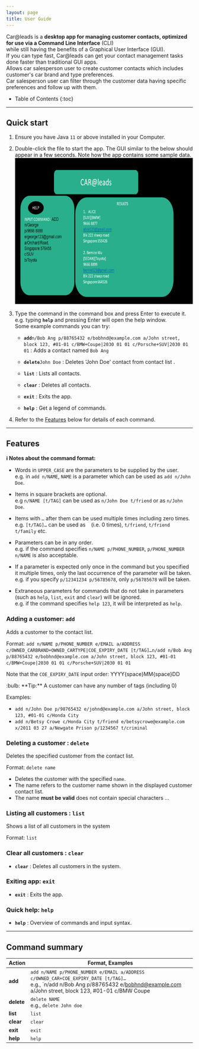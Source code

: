 ```yaml
---
layout: page
title: User Guide
---
```


Car@leads is a **desktop app for managing customer contacts, optimized for use via a Command Line Interface** (CLI) <br>
while still having the benefits of a Graphical User Interface (GUI). 
<br> If you can type fast, Car@leads can get your contact management tasks done faster than traditional GUI apps.
<br> Allows car salesperson user to create customer contacts which includes customer's car brand and type preferences.
<br> Car salesperson user can filter through the customer data having specific preferences and follow up with them.

* Table of Contents
{:toc}

--------------------------------------------------------------------------------------------------------------------

## Quick start

1. Ensure you have Java `11` or above installed in your Computer.
1. Double-click the file to start the app. The GUI similar to the below should appear in a few seconds. Note how the app contains some sample data.<br>
   ![Ui](images/Ui.png)
1. Type the command in the command box and press Enter to execute it. e.g. typing **`help`** and pressing Enter will open the help window.<br>
   Some example commands you can try:

   * **`add`**`n/Bob Ang p/88765432 e/bobhnd@example.com a/John street, block 123, #01-01 c/BMW+Coupe|2030 01 01 c/Porsche+SUV|2030 01 01` 
     : Adds a contact named `Bob Ang`
     
   * **`delete`**`John Doe` : Deletes 'John Doe' contact from contact list .

   * **`list`** : Lists all contacts.

   * **`clear`** : Deletes all contacts.

   * **`exit`** : Exits the app.
   
   * **`help`** : Get a legend of commands.    

1. Refer to the [Features](#features) below for details of each command.

--------------------------------------------------------------------------------------------------------------------

## Features

<div markdown="block" class="alert alert-info">

**:information_source: Notes about the command format:**<br>

* Words in `UPPER_CASE` are the parameters to be supplied by the user.<br>
  e.g. in `add n/NAME`, `NAME` is a parameter which can be used as `add n/John Doe`.

* Items in square brackets are optional.<br>
  e.g `n/NAME [t/TAG]` can be used as `n/John Doe t/friend` or as `n/John Doe`.

* Items with `…`​ after them can be used multiple times including zero times.<br>
  e.g. `[t/TAG]…​` can be used as ` ` (i.e. 0 times), `t/friend`, `t/friend t/family` etc.

* Parameters can be in any order.<br>
  e.g. if the command specifies `n/NAME p/PHONE_NUMBER`, `p/PHONE_NUMBER n/NAME` is also acceptable.

* If a parameter is expected only once in the command but you specified it multiple times, only the last occurrence of the parameter will be taken.<br>
  e.g. if you specify `p/12341234 p/56785678`, only `p/56785678` will be taken.

* Extraneous parameters for commands that do not take in parameters (such as `help`, `list`, `exit` and `clear`) will be ignored.<br>
  e.g. if the command specifies `help 123`, it will be interpreted as `help`.

</div>


### Adding a customer: `add`

Adds a customer to the contact list.

Format: `add n/NAME p/PHONE_NUMBER e/EMAIL a/ADDRESS c/OWNED_CARBRAND+OWNED_CARTYPE|COE_EXPIRY_DATE [t/TAG]…​`
`n/add n/Bob Ang p/88765432 e/bobhnd@example.com a/John street, block 123, #01-01 c/BMW+Coupe|2030 01 01 c/Porsche+SUV|2030 01 01`

Note that the `COE_EXPIRY_DATE` input order: YYYY{space}MM{space}DD 

<div markdown="span" class="alert alert-primary">:bulb: **Tip:**
A customer can have any number of tags (including 0)
</div>

Examples:
* `add n/John Doe p/98765432 e/johnd@example.com a/John street, block 123, #01-01 c/Honda City`
* `add n/Betsy Crowe c/Honda City t/friend e/betsycrowe@example.com x/2011 03 27 a/Newgate Prison p/1234567 t/criminal`

### Deleting a customer : `delete`

Deletes the specified customer from the contact list.

Format: `delete name`

* Deletes the customer with the specified `name`.
* The name refers to the customer name shown in the displayed customer contact list.
* The name **must be valid** does not contain special characters  …​

### Listing all customers : `list`

Shows a list of all customers in the system

Format: `list`

### Clear all customers : `clear`
* **`clear`** : Deletes all customers in the system.


### Exiting app: `exit`
* **`exit`** : Exits the app.

### Quick help: `help`
* **`help`** : Overview of commands and input syntax.
--------------------------------------------------------------------------------------------------------------------

## Command summary

Action | Format, Examples
--------|------------------
**add** | `add n/NAME p/PHONE_NUMBER e/EMAIL a/ADDRESS c/OWNED_CAR+COE_EXPIRY_DATE [t/TAG]…​`<br> e.g., `n/add n/Bob Ang p/88765432 e/bobhnd@example.com a/John street, block 123, #01-01 c/BMW Coupe|2030 01 01 c/Porsche|2030 01 01`
**delete** | `delete NAME`<br> e.g., `delete John doe`
**list** | `list`
**clear** | `clear`
**exit** | `exit`
**help** | `help`

